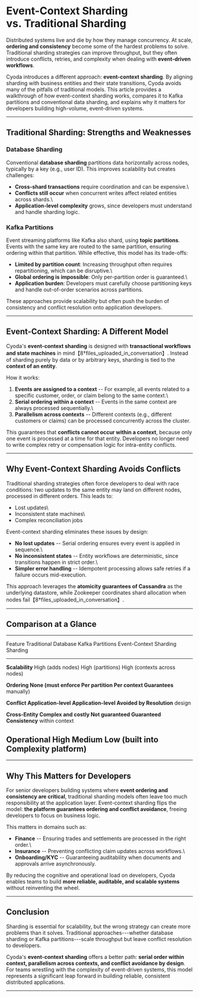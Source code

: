 # Event-Context Sharding vs. Traditional Sharding

Distributed systems live and die by how they manage concurrency. At
scale, **ordering and consistency** become some of the hardest problems
to solve. Traditional sharding strategies can improve throughput, but
they often introduce conflicts, retries, and complexity when dealing
with **event-driven workflows**.

Cyoda introduces a different approach: **event-context sharding**. By
aligning sharding with business entities and their state transitions,
Cyoda avoids many of the pitfalls of traditional models. This article
provides a walkthrough of how event-context sharding works, compares it
to Kafka partitions and conventional data sharding, and explains why it
matters for developers building high-volume, event-driven systems.

------------------------------------------------------------------------

## Traditional Sharding: Strengths and Weaknesses

### Database Sharding

Conventional **database sharding** partitions data horizontally across
nodes, typically by a key (e.g., user ID). This improves scalability but
creates challenges:

-   **Cross-shard transactions** require coordination and can be
    expensive.\
-   **Conflicts still occur** when concurrent writes affect related
    entities across shards.\
-   **Application-level complexity** grows, since developers must
    understand and handle sharding logic.

### Kafka Partitions

Event streaming platforms like Kafka also shard, using **topic
partitions**. Events with the same key are routed to the same partition,
ensuring ordering within that partition. While effective, this model has
its trade-offs:

-   **Limited by partition count**: Increasing throughput often requires
    repartitioning, which can be disruptive.\
-   **Global ordering is impossible**: Only per-partition order is
    guaranteed.\
-   **Application burden**: Developers must carefully choose
    partitioning keys and handle out-of-order scenarios across
    partitions.

These approaches provide scalability but often push the burden of
consistency and conflict resolution onto application developers.

------------------------------------------------------------------------

## Event-Context Sharding: A Different Model

Cyoda's **event-context sharding** is designed with **transactional
workflows and state machines** in
mind【8†files_uploaded_in_conversation】. Instead of sharding purely by
data or by arbitrary keys, sharding is tied to the **context of an
entity**.

How it works:

1.  **Events are assigned to a context** -- For example, all events
    related to a specific customer, order, or claim belong to the same
    context.\
2.  **Serial ordering within a context** -- Events in the same context
    are always processed sequentially.\
3.  **Parallelism across contexts** -- Different contexts (e.g.,
    different customers or claims) can be processed concurrently across
    the cluster.

This guarantees that **conflicts cannot occur within a context**,
because only one event is processed at a time for that entity.
Developers no longer need to write complex retry or compensation logic
for intra-entity conflicts.

------------------------------------------------------------------------

## Why Event-Context Sharding Avoids Conflicts

Traditional sharding strategies often force developers to deal with race
conditions: two updates to the same entity may land on different nodes,
processed in different orders. This leads to:

-   Lost updates\
-   Inconsistent state machines\
-   Complex reconciliation jobs

Event-context sharding eliminates these issues by design:

-   **No lost updates** -- Serial ordering ensures every event is
    applied in sequence.\
-   **No inconsistent states** -- Entity workflows are deterministic,
    since transitions happen in strict order.\
-   **Simpler error handling** -- Idempotent processing allows safe
    retries if a failure occurs mid-execution.

This approach leverages the **atomicity guarantees of Cassandra** as the
underlying datastore, while Zookeeper coordinates shard allocation when
nodes fail【8†files_uploaded_in_conversation】.

------------------------------------------------------------------------

## Comparison at a Glance

  -------------------------------------------------------------------------------
  Feature               Traditional Database Kafka Partitions    Event-Context
                        Sharding                                 Sharding
  --------------------- -------------------- ------------------- ----------------
  **Scalability**       High (adds nodes)    High (partitions)   High (contexts
                                                                 across nodes)

  **Ordering            None (must enforce   Per partition       Per context
  Guarantees**          manually)                                

  **Conflict            Application-level    Application-level   Avoided by
  Resolution**                                                   design

  **Cross-Entity        Complex and costly   Not guaranteed      Guaranteed
  Consistency**                                                  within context

  **Operational         High                 Medium              Low (built into
  Complexity**                                                   platform)
  -------------------------------------------------------------------------------

------------------------------------------------------------------------

## Why This Matters for Developers

For senior developers building systems where **event ordering and
consistency are critical**, traditional sharding models often leave too
much responsibility at the application layer. Event-context sharding
flips the model: **the platform guarantees ordering and conflict
avoidance**, freeing developers to focus on business logic.

This matters in domains such as:

-   **Finance** -- Ensuring trades and settlements are processed in the
    right order.\
-   **Insurance** -- Preventing conflicting claim updates across
    workflows.\
-   **Onboarding/KYC** -- Guaranteeing auditability when documents and
    approvals arrive asynchronously.

By reducing the cognitive and operational load on developers, Cyoda
enables teams to build **more reliable, auditable, and scalable
systems** without reinventing the wheel.

------------------------------------------------------------------------

## Conclusion

Sharding is essential for scalability, but the wrong strategy can create
more problems than it solves. Traditional approaches---whether database
sharding or Kafka partitions---scale throughput but leave conflict
resolution to developers.

Cyoda's **event-context sharding** offers a better path: **serial order
within context, parallelism across contexts, and conflict avoidance by
design**. For teams wrestling with the complexity of event-driven
systems, this model represents a significant leap forward in building
reliable, consistent distributed applications.

------------------------------------------------------------------------
